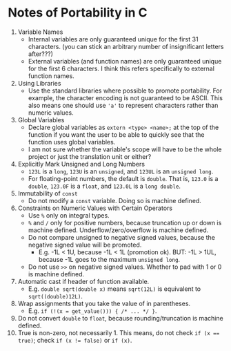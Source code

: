 Notes of Portability in C
=========================

1. Variable Names
	* Internal variables are only guaranteed unique for the first 31 characters.
	(you can stick an arbitrary number of insignificant letters after???)
	* External variables (and function names) are only guaranteed unique for the
	first 6 characters. I think this refers specifically to external function
	names.
2. Using Libraries
	* Use the standard libraries where possible to promote portability. For
	example, the character encoding is not guaranteed to be ASCII. This also
	means one should use `'a'` to represent characters rather than numeric
	values.
3. Global Variables
	* Declare global variables as `extern <type> <name>;` at the top of the
	function if you want the user to be able to quickly see that the function
	uses global variables.
	* I am not sure whether the variable's scope will have to be the whole
	project or just the translation unit or either?
4. Explicitly Mark Unsigned and Long Numbers
	* `123L` is a `long`, `123U` is an `unsigned`, and `123UL` is an
	`unsigned long`.
	* For floating-point numbers, the default is `double`. That is, `123.0` is a
	`double`, `123.0F` is a `float`, and `123.0L` is a `long double`.
5. Immutability of `const`
	* Do not modify a `const` variable. Doing so is machine defined.
6. Constraints on Numeric Values with Certain Operators
	* Use `%` only on integral types.
	* `%` and `/` only for positive numbers, because truncation up or down is
	machine defined. Underflow/zero/overflow is machine defined.
	* Do not compare unsigned to negative signed values, because the negative
	signed value will be promoted.
		* E.g. -1L < 1U, because -1L < 1L (promotion ok). BUT: -1L > 1UL,
		because -1L goes to the maximum `unsigned long`.
	* Do not use `>>` on negative signed values. Whether to pad with 1 or 0 is
	machine defined.
8. Automatic cast if header of function available.
	* E.g. `double sqrt(double x)` means `sqrt(12L)` is equivalent to
	`sqrt((double)12L)`.
9. Wrap assignments that you take the value of in parentheses.
	* E.g. `if (!(x = get_value())) { /* ... */ }`.
10. Do not convert `double` to `float`, because rounding/truncation is machine
defined.
11. True is non-zero, not necessarily 1. This means, do not check
`if (x == true)`; check `if (x != false)` or `if (x)`.
